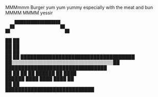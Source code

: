 MMMmmm Burger yum yum yummy especially 
with the meat and bun MMMM MMMM yessir

        ████████████████████        
      ██                    ██      
    ██                        ██    
  ██                            ██  
  ██                            ██  
  ██                            ██  
██                                ██
████████████████████████████████████
██▒▒▒▒▒▒▒▒▒▒▒▒▒▒▒▒▒▒▒▒▒▒▒▒▒▒▒▒▒▒▒▒██
  ████████████████████████████████  
██                                ██
  ██    ██    ██████    ██    ████  
  ██████  ████      ████  ████  ██  
  ██                            ██  
    ████████████████████████████    
